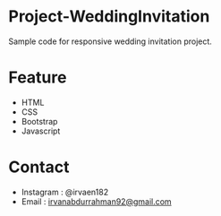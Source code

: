# Project-WeddingInvitation
Sample code for responsive wedding invitation project.

# Feature
- HTML
- CSS
- Bootstrap
- Javascript

# Contact
- Instagram : @irvaen182
- Email     : irvanabdurrahman92@gmail.com


